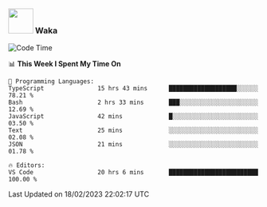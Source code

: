 ### <img src="https://media.giphy.com/media/VgCDAzcKvsR6OM0uWg/giphy.gif" width="50"> Waka

  <!--START_SECTION:waka-->
![Code Time](http://img.shields.io/badge/Code%20Time-1%2C279%20hrs-blue)

📊 **This Week I Spent My Time On** 

```text
💬 Programming Languages: 
TypeScript               15 hrs 43 mins      ███████████████████░░░░░░   78.21 % 
Bash                     2 hrs 33 mins       ███░░░░░░░░░░░░░░░░░░░░░░   12.69 % 
JavaScript               42 mins             █░░░░░░░░░░░░░░░░░░░░░░░░   03.50 % 
Text                     25 mins             ░░░░░░░░░░░░░░░░░░░░░░░░░   02.08 % 
JSON                     21 mins             ░░░░░░░░░░░░░░░░░░░░░░░░░   01.78 % 

🔥 Editors: 
VS Code                  20 hrs 6 mins       █████████████████████████   100.00 % 

```


 Last Updated on 18/02/2023 22:02:17 UTC
<!--END_SECTION:waka-->
